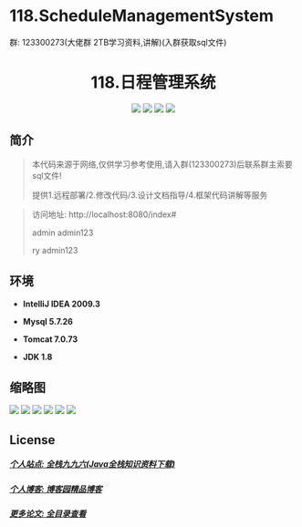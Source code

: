 
# 118.ScheduleManagementSystem

<p>群: 123300273(大佬群 2TB学习资料,讲解)(入群获取sql文件)</p>

<p><h1 align="center">118.日程管理系统</h1></p>


<p align="center">
	<img src="https://img.shields.io/badge/jdk-1.8-orange.svg"/>
    <img src="https://img.shields.io/badge/springBoot-5.x-lightgrey.svg"/>
    <img src="https://img.shields.io/badge/html-5.x-blue.svg"/>
    <img src="https://img.shields.io/badge/mysql-5.x-yellow.svg"/>
</p>

## 简介


> 本代码来源于网络,仅供学习参考使用,请入群(123300273)后联系群主索要sql文件!
>
> 提供1.远程部署/2.修改代码/3.设计文档指导/4.框架代码讲解等服务

>访问地址: http://localhost:8080/index#
>
> admin	admin123
>
> ry  admin123


## 环境

- <b>IntelliJ IDEA 2009.3</b>

- <b>Mysql 5.7.26</b>

- <b>Tomcat 7.0.73</b>

- <b>JDK 1.8</b>




## 缩略图

![](https://img2022.cnblogs.com/blog/588112/202206/588112-20220616235632031-2138273264.png)
![](https://img2022.cnblogs.com/blog/588112/202206/588112-20220616235638013-1493768343.png)
![](https://img2022.cnblogs.com/blog/588112/202206/588112-20220616235641584-657381941.png)
![](https://img2022.cnblogs.com/blog/588112/202206/588112-20220616235645431-1378613035.png)
![](https://img2022.cnblogs.com/blog/588112/202206/588112-20220616235649045-667105139.png)
![](https://img2022.cnblogs.com/blog/588112/202206/588112-20220616235654531-292188170.png)


## License

##### [个人站点: 全栈九九六(Java全栈知识资料下载)](https://www.blog996.com/)
##### [个人博客: 博客园精品博客](https://www.cnblogs.com/yysbolg/)
##### [更多论文: 全目录查看](https://www.blog996.com/md/2021-09-22-1632317852192.html)



